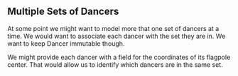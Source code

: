 ## Multiple Sets of Dancers

At some point we might want to model more that one set of dancers at a
time.  We would want to associate each dancer with the set they are
in.  We want to keep Dancer immutable though.

We might provide each dancer with a field for the coordinates of its
flagpole center.  That would allow us to identify which dancers are in
the same set.

